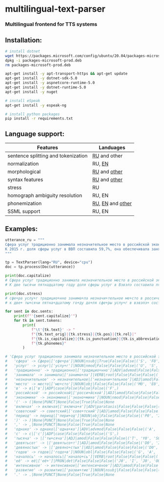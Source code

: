 # multilingual-text-parser

### Multilingual frontend for TTS systems

## Installation:

```bash
# install dotnet
wget https://packages.microsoft.com/config/ubuntu/20.04/packages-microsoft-prod.deb -O packages-microsoft-prod.deb
dpkg -i packages-microsoft-prod.deb
rm packages-microsoft-prod.deb

apt-get install -y apt-transport-https && apt-get update
apt-get install -y dotnet-sdk-5.0
apt-get install -y aspnetcore-runtime-5.0
apt-get install -y dotnet-runtime-5.0
apt-get install -y nuget

# install eSpeak
apt-get install -y espeak-ng

# install python packages
pip install -r requirements.txt
```

## Language support:

| Features                            | Landuages                                                                                                                          |
|-------------------------------------|------------------------------------------------------------------------------------------------------------------------------------|
| sentence splitting and tokenization | [RU](https://github.com/natasha/razdel) and other                                                                                  |
| normalization                       | RU, [EN](https://github.com/NVIDIA/NeMo-text-processing?tab=readme-ov-file)                                                        |
| morphological                       | [RU](https://github.com/natasha/natasha) and [other](https://github.com/stanfordnlp/stanza)                                        |
| syntax features                     | [RU](https://github.com/natasha/natasha) and [other](https://github.com/stanfordnlp/stanza)                                        |
| stress                              | RU                                                                                                                                 |
| homograph ambiguity resolution      | RU, EN                                                                                                                             |
| phonemization                       | [RU](https://github.com/nsu-ai/russian_g2p), [EN](https://www.github.com/kyubyong/g2p) and [other](https://espeak.sourceforge.net) |
| SSML support                        | RU, EN                                                                                                                             |

## Examples:

```python
utterance_ru = """
Сфера услуг традиционно занимала незначительное место в российской экономике (включая советский период), однако с 1990-х годов началось её интенсивное развитие.
К 2015 г. доля сферы услуг в ВВП составила 59,7%, она обеспечивала занятость более половины (63%) трудоспособного населения
"""

tp = TextParser(lang="RU", device="cpu")
doc = tp.process(Doc(utterance))

print(doc.capitalize)
# Сфера услуг традиционно занимала незначительное место в российской экономике (включая советский период), однако с тысяча девятьсот девяностых годов началось её интенсивное развитие.
# К две тысячи пятнадцатому году доля сферы услуг в Вэвэпэ составила пятьдесят девять целых и семь десятых процента, она обеспечивала занятость более половины (шестьдесят три процента) трудоспособного населения.

print(doc.stress)
# сфе+ра услу+г традицио+нно занима+ла незначи+тельное ме+сто в росси+йской эконо+мике (включа+я сове+тский пери+од), одна+ко с ты+сяча девятьсо+т девяно+стых годо+в начало+сь её+ интенси+вное разви+тие.
# к две+ ты+сячи пятна+дцатому го+ду до+ля сфе+ры услу+г в вэвэпэ+ соста+вила пятьдеся+т де+вять це+лых и се+мь деся+тых проце+нта, она+ обеспе+чивала за+нятость бо+лее полови+ны (шезьдэся+т три+ проце+нта) трудоспосо+бнова населе+ния.

for sent in doc.sents:
    print(f"'{sent.capitalize}'")
    for tk in sent.tokens:
        print(
            f"\t'{tk.text}' -> "
            f"{tk.text_orig}|{tk.stress}|{tk.pos}|{tk.rel}|"
            f"{tk.is_capitalize}|{tk.is_punctuation}|{tk.is_abbreviation}|"
            f"{tk.phonemes}"
        )

# 'Сфера услуг традиционно занимала незначительное место в российской экономике (включая советский период), однако с тысяча девятьсот девяностых годов началось её интенсивное развитие.'
# 	'сфера' -> Сфера|['сфе+ра']|NOUN|nsubj|True|False|False|('S', 'F0', 'E0', 'R', 'A')
# 	'услуг' -> услуг|['услу+г']|NOUN|nmod|False|False|False|('U', 'S', 'L', 'U0', 'K')
# 	'традиционно' -> традиционно|['традицио+нно']|ADV|advmod|False|False|False|('T', 'R', 'A', 'D0', 'I', 'TS', 'Y', 'O0', 'N', 'A')
# 	'занимала' -> занимала|['занима+ла']|VERB|root|False|False|False|('Z', 'A', 'N0', 'I', 'M', 'A0', 'L', 'A')
# 	'незначительное' -> незначительное|['незначи+тельное']|ADJ|amod|False|False|False|('N0', 'I', 'Z', 'N', 'A', 'TSH0', 'I0', 'T0', 'I', 'L0', 'N', 'A', 'J0', 'I')
# 	'место' -> место|['ме+сто']|NOUN|obj|False|False|False|('M0', 'E0', 'S', 'T', 'A')
# 	'в' -> в|['в']|ADP|case|False|False|False|('F',)
# 	'российской' -> российской|['росси+йской']|ADJ|amod|False|False|False|('R', 'A', 'S0', 'I0', 'J0', 'S', 'K', 'A', 'J0')
# 	'экономике' -> экономике|['эконо+мике']|NOUN|nmod|False|False|False|('Y', 'K', 'A', 'N', 'O0', 'M0', 'I', 'K0', 'I')
# 	'(' -> (|None|PUNCT|None|False|True|False|None
# 	'включая' -> включая|['включа+я']|ADV|parataxis|False|False|False|('F', 'K', 'L0', 'U', 'TSH0', 'A0', 'J0', 'A')
# 	'советский' -> советский|['сове+тский']|ADJ|amod|False|False|False|('S', 'A', 'V0', 'E0', 'TS', 'K0', 'I', 'J0')
# 	'период' -> период|['пери+од']|NOUN|obj|False|False|False|('P0', 'I', 'R0', 'I0', 'A', 'T')
# 	')' -> )|None|PUNCT|None|False|True|False|None
# 	',' -> ,|None|PUNCT|None|False|True|False|None
# 	'однако' -> однако|['одна+ко']|ADV|advmod|False|False|False|('A', 'D', 'N', 'A0', 'K', 'A')
# 	'с' -> с|['с']|ADP|case|False|False|False|('S',)
# 	'тысяча' -> |['ты+сяча']|ADJ|amod|False|False|False|('T', 'Y0', 'S0', 'I', 'TSH0', 'A')
# 	'девятьсот' -> |['девятьсо+т']|ADJ|amod|False|False|False|('D0', 'I', 'V0', 'I', 'T0', 'S', 'O0', 'D')
# 	'девяностых' -> |['девяно+стых']|ADJ|amod|False|False|False|('D0', 'I', 'V0', 'I', 'N', 'O0', 'S', 'T', 'Y', 'GH')
# 	'годов' -> годов|['годо+в']|NOUN|obl|False|False|False|('G', 'A', 'D', 'O0', 'F')
# 	'началось' -> началось|['начало+сь']|VERB|root|False|False|False|('N', 'A', 'TSH0', 'I', 'L', 'O0', 'S0')
# 	'её' -> её|['её+']|PRON|det|False|False|False|('J0', 'I', 'J0', 'O0')
# 	'интенсивное' -> интенсивное|['интенси+вное']|ADJ|amod|False|False|False|('I', 'N0', 'T0', 'I', 'N0', 'S0', 'I0', 'V', 'N', 'A', 'J0', 'I')
# 	'развитие' -> развитие|['разви+тие']|NOUN|nsubj|False|False|False|('R', 'A', 'Z', 'V0', 'I0', 'T0', 'I', 'J0', 'I')
# 	'.' -> .|None|PUNCT|None|False|True|False|None
```
